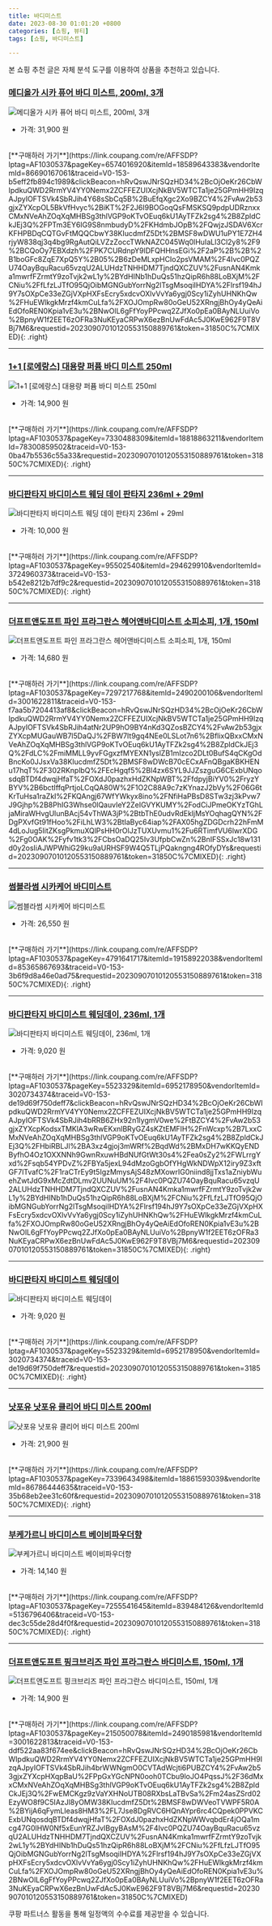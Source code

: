 ```yaml
---
title: 바디미스트
date: 2023-08-30 01:01:20 +0800
categories: [쇼핑, 뷰티]
tags: [쇼핑, 바디미스트]

---
```


본 쇼핑 추천 글은 자체 분석 도구를 이용하여 상품을 추천하고 있습니다.
### [메디올가 시카 퓨어 바디 미스트, 200ml, 3개](https://link.coupang.com/re/AFFSDP?lptag=AF1030537&pageKey=6574016920&itemId=18589643383&vendorItemId=86690167061&traceid=V0-153-b5eff2fb894c1989&clickBeacon=hRvQswJNrSQzHD34%2BcOjOeKr26CbWIpdkuQWD2RrmYV4YY0Nemx2ZCFFEZUIXcjNkBV5WTCTa1je25GPmHH9IzqAJpyIOFTSVk4SbRJih4Y68sSbCq5B%2BuEfqXgc2Xo9BZCY4%2FvAw2b53gjxZYXcpOL5BkVfHvyc%2BiKT%2F2J6I9BOGoqQsFMSKSQ9pdpUDRznxxCMxNVeAhZOqXqMHBSg3thlVGP9oKTvOEuq6kU1AyTFZk2sg4%2B8ZpldCkJEj3Q%2FPTm3EY6IG9S8nmbudyD%2FKHdmbJOpB%2FQwjzJSDAV6XcrKFHPBDqCQTGvFtMQQCbwY38KIucdmfZ5Dt%2BMSF8wDWU1uPY1E7ZH4rjyW838qj3q4bg9RgAutQiLVZzZoccTWkNAZC045Wq0lHuIaLl3Cl2y8%2F9%2BCQoOy7EBXdzh%2FPK7CURdnpY9lDFQHHnsEGi%2F2aP%2B%2B%2B1boGFc8ZqE7XpQ5Y%2B05%2B6zDeMLxpHCIo2psVMAM%2F4Ivc0PQZU74OayBquRacu65vzqU2ALUHdzTNHHDM7TjndQXCZUV%2FusnAN4Kmka1mwrfFZrmtY9zoTvjk2wL1y%2BYdHINb1hDuQs51hzQipR6h88LoBXjM%2FCNiu%2FfLfzLJTfO95QjOibMGNGubYorrNg2lTsgMsoqiIHDYA%2Flrsf194hJ9Y7sOXpCe33eZGjVXpHXFsEcry5xdcvOXlvVvYa6ygj0Scy1iZyhUHNKhQw%2FHuEWlkgkMrzf4kmCuLfa%2FXOJOmpRw80oGeU52XRngjBhOy4yQeAiEdOfoREN0Kpia1vE3u%2BNwOlL6gFfYoyPPcwq2ZJfXo0pEa0BAyNLUuiVo%2BpnyW1f2EET6zOFRa3NuKEyaCRPwX6ezBnUwFdAc5J0KwE962F9T8VBj7M6&requestid=20230907010120553150889761&token=31850C%7CMIXED)
![메디올가 시카 퓨어 바디 미스트, 200ml, 3개](https://ads-partners.coupang.com/image1/Biw48Atn5CFYY0lqBi9DTpbfN8NVWVmtXVqzA8k8GZ-60WUMSdpJebArI5J6xistB4NjQyd-9uwda8homv7AAjHHbUNeVapi5fn3LHyocuOPtMHqDvka5AhK3eKCRo3Dv0vSo-d2TTknju374tfqpraWs1SY6OnWiaaqDgv8JhhwddqyBg-UZWhRZSNlPs6Sk_hTkymMpuHpue1mAHtBq77RwjvxkwpNsJfNHyJoVkXNIz_Izt2DoUAsXRsyMs3d8eJRRQowkRl_Trl3LVaSWAYD65ggAW6IifSTss7MNLSDyy1I)
- 가격: 31,900 원
<br>
[**구매하러 가기**](https://link.coupang.com/re/AFFSDP?lptag=AF1030537&pageKey=6574016920&itemId=18589643383&vendorItemId=86690167061&traceid=V0-153-b5eff2fb894c1989&clickBeacon=hRvQswJNrSQzHD34%2BcOjOeKr26CbWIpdkuQWD2RrmYV4YY0Nemx2ZCFFEZUIXcjNkBV5WTCTa1je25GPmHH9IzqAJpyIOFTSVk4SbRJih4Y68sSbCq5B%2BuEfqXgc2Xo9BZCY4%2FvAw2b53gjxZYXcpOL5BkVfHvyc%2BiKT%2F2J6I9BOGoqQsFMSKSQ9pdpUDRznxxCMxNVeAhZOqXqMHBSg3thlVGP9oKTvOEuq6kU1AyTFZk2sg4%2B8ZpldCkJEj3Q%2FPTm3EY6IG9S8nmbudyD%2FKHdmbJOpB%2FQwjzJSDAV6XcrKFHPBDqCQTGvFtMQQCbwY38KIucdmfZ5Dt%2BMSF8wDWU1uPY1E7ZH4rjyW838qj3q4bg9RgAutQiLVZzZoccTWkNAZC045Wq0lHuIaLl3Cl2y8%2F9%2BCQoOy7EBXdzh%2FPK7CURdnpY9lDFQHHnsEGi%2F2aP%2B%2B%2B1boGFc8ZqE7XpQ5Y%2B05%2B6zDeMLxpHCIo2psVMAM%2F4Ivc0PQZU74OayBquRacu65vzqU2ALUHdzTNHHDM7TjndQXCZUV%2FusnAN4Kmka1mwrfFZrmtY9zoTvjk2wL1y%2BYdHINb1hDuQs51hzQipR6h88LoBXjM%2FCNiu%2FfLfzLJTfO95QjOibMGNGubYorrNg2lTsgMsoqiIHDYA%2Flrsf194hJ9Y7sOXpCe33eZGjVXpHXFsEcry5xdcvOXlvVvYa6ygj0Scy1iZyhUHNKhQw%2FHuEWlkgkMrzf4kmCuLfa%2FXOJOmpRw80oGeU52XRngjBhOy4yQeAiEdOfoREN0Kpia1vE3u%2BNwOlL6gFfYoyPPcwq2ZJfXo0pEa0BAyNLUuiVo%2BpnyW1f2EET6zOFRa3NuKEyaCRPwX6ezBnUwFdAc5J0KwE962F9T8VBj7M6&requestid=20230907010120553150889761&token=31850C%7CMIXED){: .right}
<br>

---

### [1+1 [로에랑스] 대용량 퍼퓸 바디 미스트 250ml](https://link.coupang.com/re/AFFSDP?lptag=AF1030537&pageKey=7330488309&itemId=18818863211&vendorItemId=78300859502&traceid=V0-153-0ba47b5536c55a33&requestid=20230907010120553150889761&token=31850C%7CMIXED)
![1+1 [로에랑스] 대용량 퍼퓸 바디 미스트 250ml](https://ads-partners.coupang.com/image1/9kbZVYpsMUS-zqPO9gdltszGxmG69IuOd8YpiG1KB_U55R_Hpk6hoFYyo168ZdCarmy01-XcMHTPaRFvuQ2iUOmiZdneISMFXRuMSMN4cox7jFoxy_XV-fO1zyGmun-HSG3TTcyNg9XLA5Ss8a2b8ysTFMy3D1CszpQQSlvK_DI45RYu4vzMKVkFSxvLPG_EXAhtsVvzdH5kvfmg8_80z1koDlTsph7qWFMIrgrBq_2pflgw9eKmqmbjelVRcnZB1ZkUx6S-RadVmwNd9H2-vcsjr7ZAYBw2lrFHY2pdHg==)
- 가격: 14,900 원
<br>
[**구매하러 가기**](https://link.coupang.com/re/AFFSDP?lptag=AF1030537&pageKey=7330488309&itemId=18818863211&vendorItemId=78300859502&traceid=V0-153-0ba47b5536c55a33&requestid=20230907010120553150889761&token=31850C%7CMIXED){: .right}
<br>

---

### [바디판타지 바디미스트 웨딩 데이 판타지 236ml + 29ml](https://link.coupang.com/re/AFFSDP?lptag=AF1030537&pageKey=95502540&itemId=294629910&vendorItemId=3724960373&traceid=V0-153-b542e8212b7df9c2&requestid=20230907010120553150889761&token=31850C%7CMIXED)
![바디판타지 바디미스트 웨딩 데이 판타지 236ml + 29ml](https://ads-partners.coupang.com/image1/a9jXORhuj23VK_0ia0zDn0v4EZnK33D3kPdWFeo1LZV77eGZ6l8Pa5jznERdcuf0hu2527CMq6q93UrnBVmoE_Dfw9KYFSEdc0fZ4kVqR84qdkC6PP_7GtPNWKdJvITi7CL-yII_3Zx-R1aUc7d5_4vNOCodzd58XVFU2nGp2PHZTeeALvvOgkudL6a5_OjJUI6HfI__tddE88Q84gUdTZTMDmsgT_U3qVrpNX9Uv0x16_j2MS6i5dOyLWxG_QU4dw2dZ8WjMkCDAP8WlfIX)
- 가격: 10,000 원
<br>
[**구매하러 가기**](https://link.coupang.com/re/AFFSDP?lptag=AF1030537&pageKey=95502540&itemId=294629910&vendorItemId=3724960373&traceid=V0-153-b542e8212b7df9c2&requestid=20230907010120553150889761&token=31850C%7CMIXED){: .right}
<br>

---

### [더프트앤도프트 파인 프라그란스 헤어앤바디미스트 소피소피, 1개, 150ml](https://link.coupang.com/re/AFFSDP?lptag=AF1030537&pageKey=7297217768&itemId=2490200106&vendorItemId=3001622811&traceid=V0-153-f7aa5b7204413af8&clickBeacon=hRvQswJNrSQzHD34%2BcOjOeKr26CbWIpdkuQWD2RrmYV4YY0Nemx2ZCFFEZUIXcjNkBV5WTCTa1je25GPmHH9IzqAJpyIOFTSVk4SbRJih4atNr2UP9hO9BY4nKd3QZosBZCY4%2FvAw2b53gjxZYXcpMUGauWB7l5DaQJ%2FBW7It9gq4NEe0LSLot7n6%2BflixQBxxCMxNVeAhZOqXqMHBSg3thlVGP9oKTvOEuq6kU1AyTFZk2sg4%2B8ZpldCkJEj3Q%2FdLC%2FmiMMLL9yvFGgxzfMYEXN1yslZB1mIzco2DLt0BufS4qCKgOdBncKo0JJsxVa38KIucdmfZ5Dt%2BMSF8wDWcB70cECxAFnQBgaKBKHENu17hqT%2F302RKnplbQ%2FEcHgqf5%2Bl4zx6SYL9JJZszguG6CExbUNqosdqBTDf4dwqjHfaT%2FOXdJ0pazhxHdZKNpWBT%2FfdpyjBiYV0%2FryzYBYV%2B6bctIffqPrtjoLCqQA80W%2F1O2C88A9c7zKYnazJ2bVy%2F06G6tKrTuHsa1raZkI%2FKQAngj67WfYWkyx8ino%2FNfiHaPBsD8STw3zj3kPvw7J9Gjhp%2B8PhIG3Whse0lQauvIeY2ZeIGVYKUMY%2FodCiJPmeOKYzTGhLjaMiraWHvgUlunBAcj54vThWA3jP%2BtbThE0udvRdEkljMsYOqhagQYN%2FDgPXvfGt91fHoo%2FiLhLW3%2BtIaByc64iap%2FAX05hgZDGDcrh22hFmM4dLoJug5IitZKsgPkmuXQlPsHH0rOlJzTUXUvmu1%2Fu6RTimfVU6lwrXDG%2Fg0OAK%2Fyfv1tk3%2FCbsOaDQ25Iv3UfpbCwZn%2BnIFSSxJc18w131d0y2osIiAJWPWhiG29ku9aURHSF9W4Q5TLjPQakngng4ROfyDYs&requestid=20230907010120553150889761&token=31850C%7CMIXED)
![더프트앤도프트 파인 프라그란스 헤어앤바디미스트 소피소피, 1개, 150ml](https://ads-partners.coupang.com/image1/PJd0vpBeCQBkVV8QPGCPs3C5lkSsNjp_nFQWBzIOxM4zYfDzh4CZgV0hwWWbuTQMjYg8tdbrJUTFP9g-T_VXYAeDAhmA4lv6TMqsG1u6VsmSa1SzARwXKsi841-jHO5kUPtIVixJJI9dijaQ68YnA0FfsYwptSVr24B2mnX6MY-WvGApnLZUwuRW-Uwp-l-q48QEnfQxMi4u2kBxtgu1TwVtaH4SbiVrlnL9nusuAsKakHrIZPXsIUddf_eEpuOxUSROE-KXXuPpCOrHK_wwv-cp9zY=)
- 가격: 14,680 원
<br>
[**구매하러 가기**](https://link.coupang.com/re/AFFSDP?lptag=AF1030537&pageKey=7297217768&itemId=2490200106&vendorItemId=3001622811&traceid=V0-153-f7aa5b7204413af8&clickBeacon=hRvQswJNrSQzHD34%2BcOjOeKr26CbWIpdkuQWD2RrmYV4YY0Nemx2ZCFFEZUIXcjNkBV5WTCTa1je25GPmHH9IzqAJpyIOFTSVk4SbRJih4atNr2UP9hO9BY4nKd3QZosBZCY4%2FvAw2b53gjxZYXcpMUGauWB7l5DaQJ%2FBW7It9gq4NEe0LSLot7n6%2BflixQBxxCMxNVeAhZOqXqMHBSg3thlVGP9oKTvOEuq6kU1AyTFZk2sg4%2B8ZpldCkJEj3Q%2FdLC%2FmiMMLL9yvFGgxzfMYEXN1yslZB1mIzco2DLt0BufS4qCKgOdBncKo0JJsxVa38KIucdmfZ5Dt%2BMSF8wDWcB70cECxAFnQBgaKBKHENu17hqT%2F302RKnplbQ%2FEcHgqf5%2Bl4zx6SYL9JJZszguG6CExbUNqosdqBTDf4dwqjHfaT%2FOXdJ0pazhxHdZKNpWBT%2FfdpyjBiYV0%2FryzYBYV%2B6bctIffqPrtjoLCqQA80W%2F1O2C88A9c7zKYnazJ2bVy%2F06G6tKrTuHsa1raZkI%2FKQAngj67WfYWkyx8ino%2FNfiHaPBsD8STw3zj3kPvw7J9Gjhp%2B8PhIG3Whse0lQauvIeY2ZeIGVYKUMY%2FodCiJPmeOKYzTGhLjaMiraWHvgUlunBAcj54vThWA3jP%2BtbThE0udvRdEkljMsYOqhagQYN%2FDgPXvfGt91fHoo%2FiLhLW3%2BtIaByc64iap%2FAX05hgZDGDcrh22hFmM4dLoJug5IitZKsgPkmuXQlPsHH0rOlJzTUXUvmu1%2Fu6RTimfVU6lwrXDG%2Fg0OAK%2Fyfv1tk3%2FCbsOaDQ25Iv3UfpbCwZn%2BnIFSSxJc18w131d0y2osIiAJWPWhiG29ku9aURHSF9W4Q5TLjPQakngng4ROfyDYs&requestid=20230907010120553150889761&token=31850C%7CMIXED){: .right}
<br>

---

### [썸블라썸 시카케어 바디미스트](https://link.coupang.com/re/AFFSDP?lptag=AF1030537&pageKey=4791641717&itemId=19158922038&vendorItemId=85365867693&traceid=V0-153-3b6f9d8a46e0ad75&requestid=20230907010120553150889761&token=31850C%7CMIXED)
![썸블라썸 시카케어 바디미스트](https://ads-partners.coupang.com/image1/m6xeo8kY0d50O38xm8UDxuF-jtl_I7nOUCgM0r3qSkD_bPNcFXsJxMj98qz2BKimfGtQ2fA6hxPSGrFZErPGMJpmA78rr9idHkn3cJqfszkPLqD4IGD-vb7Ai0mk29pPtruU-KC7KcKdHgYOQXOrP7mGGWWwJfEKCkrytdw_G6Mxw-yOOr6iUO7OHV0fCqFvQhSYN0xDbGNyGhJWQDXcjo2dcyoisle2yu_UJYHP7Pz8EL3r-oxHMGK8nkzDvMKC0mSq1bP_A6qvjkyniGoE4gaMwG9DgURQs3fXUjM1Yzk=)
- 가격: 26,550 원
<br>
[**구매하러 가기**](https://link.coupang.com/re/AFFSDP?lptag=AF1030537&pageKey=4791641717&itemId=19158922038&vendorItemId=85365867693&traceid=V0-153-3b6f9d8a46e0ad75&requestid=20230907010120553150889761&token=31850C%7CMIXED){: .right}
<br>

---

### [바디판타지 바디미스트 웨딩데이, 236ml, 1개](https://link.coupang.com/re/AFFSDP?lptag=AF1030537&pageKey=5523329&itemId=6952178950&vendorItemId=3020734374&traceid=V0-153-de19d69f750deff7&clickBeacon=hRvQswJNrSQzHD34%2BcOjOeKr26CbWIpdkuQWD2RrmYV4YY0Nemx2ZCFFEZUIXcjNkBV5WTCTa1je25GPmHH9IzqAJpyIOFTSVk4SbRJih4bRRB6ZHx92n1lygmV0we%2FtBZCY4%2FvAw2b53gjxZYXcpKodsxTMKlA3wRwEKxnlBRyGZ4sKZtEMFIH%2FnWcxp%2B7LxxCMxNVeAhZOqXqMHBSg3thlVGP9oKTvOEuq6kU1AyTFZk2sg4%2B8ZpldCkJEj3Q%2FHbiRBLJl%2BA3xz4gjoj3mWRf%2BqdWd%2BMxDH7wKKQyENDByfhO4Oz1OXXNNh9GwnRxuwHBdNUfGtWt30s4%2Fea0sZy2%2FWLrrgYxd%2Fsqb54YPDvZ%2FBYa5jexL94dMzoGgbOfYHgWkNDWpX12iry9Z3xftGF7lTvafC%2F1raCTrEy9t5IgzMmysAjS48zMXowrIG0niind8jjTxs1aZniybWuehZwtJdG9xMcZdtDLmv2UUNuUM%2F4Ivc0PQZU74OayBquRacu65vzqU2ALUHdzTNHHDM7TjndQXCZUV%2FusnAN4Kmka1mwrfFZrmtY9zoTvjk2wL1y%2BYdHINb1hDuQs51hzQipR6h88LoBXjM%2FCNiu%2FfLfzLJTfO95QjOibMGNGubYorrNg2lTsgMsoqiIHDYA%2Flrsf194hJ9Y7sOXpCe33eZGjVXpHXFsEcry5xdcvOXlvVvYa6ygj0Scy1iZyhUHNKhQw%2FHuEWlkgkMrzf4kmCuLfa%2FXOJOmpRw80oGeU52XRngjBhOy4yQeAiEdOfoREN0Kpia1vE3u%2BNwOlL6gFfYoyPPcwq2ZJfXo0pEa0BAyNLUuiVo%2BpnyW1f2EET6zOFRa3NuKEyaCRPwX6ezBnUwFdAc5J0KwE962F9T8VBj7M6&requestid=20230907010120553150889761&token=31850C%7CMIXED)
![바디판타지 바디미스트 웨딩데이, 236ml, 1개](https://ads-partners.coupang.com/image1/ss9i9BTt7tQPzMJrsoUPnzZkK82n1IZsBd6jVCoo1fcxN9cvIA23CQ1IGGH_3-uxbKr9LvRkvACqyWfSK3IxVng33v1ektIDw9JlmgjgChXfdFUA-FnDTxCGppWH8VumTiqvylKNvnchsD6Af_PPUdcZGCDPEk_hohqoMsvmhvdkMheUmzpy0y1593WWah3SLeHW17AnO4MxlJ8ls4PNq-WuL3T3CXtkaRd_E9GDVlSkgb_aic9tdqSnNzs_0naQnyKbJXwNfyXwAlOIiFlwz4IGlEu5)
- 가격: 9,020 원
<br>
[**구매하러 가기**](https://link.coupang.com/re/AFFSDP?lptag=AF1030537&pageKey=5523329&itemId=6952178950&vendorItemId=3020734374&traceid=V0-153-de19d69f750deff7&clickBeacon=hRvQswJNrSQzHD34%2BcOjOeKr26CbWIpdkuQWD2RrmYV4YY0Nemx2ZCFFEZUIXcjNkBV5WTCTa1je25GPmHH9IzqAJpyIOFTSVk4SbRJih4bRRB6ZHx92n1lygmV0we%2FtBZCY4%2FvAw2b53gjxZYXcpKodsxTMKlA3wRwEKxnlBRyGZ4sKZtEMFIH%2FnWcxp%2B7LxxCMxNVeAhZOqXqMHBSg3thlVGP9oKTvOEuq6kU1AyTFZk2sg4%2B8ZpldCkJEj3Q%2FHbiRBLJl%2BA3xz4gjoj3mWRf%2BqdWd%2BMxDH7wKKQyENDByfhO4Oz1OXXNNh9GwnRxuwHBdNUfGtWt30s4%2Fea0sZy2%2FWLrrgYxd%2Fsqb54YPDvZ%2FBYa5jexL94dMzoGgbOfYHgWkNDWpX12iry9Z3xftGF7lTvafC%2F1raCTrEy9t5IgzMmysAjS48zMXowrIG0niind8jjTxs1aZniybWuehZwtJdG9xMcZdtDLmv2UUNuUM%2F4Ivc0PQZU74OayBquRacu65vzqU2ALUHdzTNHHDM7TjndQXCZUV%2FusnAN4Kmka1mwrfFZrmtY9zoTvjk2wL1y%2BYdHINb1hDuQs51hzQipR6h88LoBXjM%2FCNiu%2FfLfzLJTfO95QjOibMGNGubYorrNg2lTsgMsoqiIHDYA%2Flrsf194hJ9Y7sOXpCe33eZGjVXpHXFsEcry5xdcvOXlvVvYa6ygj0Scy1iZyhUHNKhQw%2FHuEWlkgkMrzf4kmCuLfa%2FXOJOmpRw80oGeU52XRngjBhOy4yQeAiEdOfoREN0Kpia1vE3u%2BNwOlL6gFfYoyPPcwq2ZJfXo0pEa0BAyNLUuiVo%2BpnyW1f2EET6zOFRa3NuKEyaCRPwX6ezBnUwFdAc5J0KwE962F9T8VBj7M6&requestid=20230907010120553150889761&token=31850C%7CMIXED){: .right}
<br>

---

### [바디판타지 바디미스트 웨딩데이](https://link.coupang.com/re/AFFSDP?lptag=AF1030537&pageKey=5523329&itemId=6952178950&vendorItemId=3020734374&traceid=V0-153-de19d69f750deff7&requestid=20230907010120553150889761&token=31850C%7CMIXED)
![바디판타지 바디미스트 웨딩데이](https://ads-partners.coupang.com/image1/sPex4w-3fLhBeBN9sIbrEZ9HukysdvVMnBWJfzrHBG7yIFV-Vi2jdWKGSB4pS6XX1WoVc-ht91j6pHyAJKCOyJAcEKNfVBcRiSFwXlScK4Thn0Y7s1J3p2lSrat9HXVxBnut6X2dNGZBakDrm460zsqIk4C_xeQhCnUV8RaaIu_tGsISwvdO_IX_4uxFHueBtwbM-0SE0tsOHHyLX9LD6QmVHEmTQ7a-TaVcVa-PXF5lRInOL-Rtk0oyZzxkjWFuHGtUcCQKDq3j8PhVI9OM)
- 가격: 9,020 원
<br>
[**구매하러 가기**](https://link.coupang.com/re/AFFSDP?lptag=AF1030537&pageKey=5523329&itemId=6952178950&vendorItemId=3020734374&traceid=V0-153-de19d69f750deff7&requestid=20230907010120553150889761&token=31850C%7CMIXED){: .right}
<br>

---

### [낫포유 낫포유 클리어 바디 미스트 200ml](https://link.coupang.com/re/AFFSDP?lptag=AF1030537&pageKey=7339643498&itemId=18861593039&vendorItemId=86786444635&traceid=V0-153-35b68eb2ee31c60f&requestid=20230907010120553150889761&token=31850C%7CMIXED)
![낫포유 낫포유 클리어 바디 미스트 200ml](https://ads-partners.coupang.com/image1/-7xxAbiZ66805goX-5sv6p-Yz2O8Yf2S_1VdG21wICouysJrh9RakfVaJRPJMrvMLfjSBLkFAEYgLzBHC0ZDvUzxw4hoXMefwmif3cMIGgULOe6eLhySk7l9BBlJ1MK2mdkNmJ-ByMf38WxyROGAoNXnstmfOYAfb4OOOCBTiYYHKP-4Z_bwr099hwencOFoAZWUgteTjqwE2eFyqRQqEj0ppIuBAJJu1Ro8V1kBA1TcsQc6REtGt98OD1sKKdzdOWOLgOScbxXa333vXKAnK1YbjNlyqxcTF2zGWKIBRWZG)
- 가격: 21,900 원
<br>
[**구매하러 가기**](https://link.coupang.com/re/AFFSDP?lptag=AF1030537&pageKey=7339643498&itemId=18861593039&vendorItemId=86786444635&traceid=V0-153-35b68eb2ee31c60f&requestid=20230907010120553150889761&token=31850C%7CMIXED){: .right}
<br>

---

### [부케가르니 바디미스트 베이비파우더향](https://link.coupang.com/re/AFFSDP?lptag=AF1030537&pageKey=7255541645&itemId=839484126&vendorItemId=5136796406&traceid=V0-153-dec3c55de28d4f0f&requestid=20230907010120553150889761&token=31850C%7CMIXED)
![부케가르니 바디미스트 베이비파우더향](https://ads-partners.coupang.com/image1/rL8FFIhCCZxRGJ8qrBLyDX-U4vDZlM9lmWp8IJkQh7QtknFb8NnjgrXJ0Op2P5dnf6RdMJojjVG4QY_WkIk0GUF0OlYspkPzEHR2LHRVb4z2G_7lgDDz15sxMfSZn4pFoWrXAgiEPaJB9My6WwMNttf9fuSgjrwZrF_Nwx2fHU_jKie4v0u_J0h-ivuYiUp5FgfCeXBhY0_jzMqQKnN7nQaJE9N6JQt4yTy1fEimpM05qTM4mlz3xpWeonucvZbKn-VsBaMAK789RjGzFlfT)
- 가격: 14,140 원
<br>
[**구매하러 가기**](https://link.coupang.com/re/AFFSDP?lptag=AF1030537&pageKey=7255541645&itemId=839484126&vendorItemId=5136796406&traceid=V0-153-dec3c55de28d4f0f&requestid=20230907010120553150889761&token=31850C%7CMIXED){: .right}
<br>

---

### [더프트앤도프트 핑크브리즈 파인 프라그란스 바디미스트, 150ml, 1개](https://link.coupang.com/re/AFFSDP?lptag=AF1030537&pageKey=215050078&itemId=2490185981&vendorItemId=3001622813&traceid=V0-153-ddf522aa83f674ee&clickBeacon=hRvQswJNrSQzHD34%2BcOjOeKr26CbWIpdkuQWD2RrmYV4YY0Nemx2ZCFFEZUIXcjNkBV5WTCTa1je25GPmHH9IzqAJpyIOFTSVk4SbRJih4brWWNgmO0CVTAdWcjti6PUBZCY4%2FvAw2b53gjxZYXcpHXqpBaU%2FPpGxYGcNPN0ooh0TCbu9loJO4PqssJ%2F36dMxxCMxNVeAhZOqXqMHBSg3thlVGP9oKTvOEuq6kU1AyTFZk2sg4%2B8ZpldCkJEj3Q%2FwEMCKgz9zVaYXHNoUTB08RXbsLaTBvSa%2Fm24asZSrd02EzyWO8f9C5IAzJl8yOMW38KIucdmfZ5Dt%2BMSF8wDWVeoTVWPF5R0A%2BYijA6qFymLIeas8HM3%2FL7Jse8DgRVC6HQnAYpr6rc4CQpek0PPVKCExbUNqosdqBTDf4dwqjHfaT%2FOXdJ0pazhxHdZKNpWWvqbdEr4jOQa1mcg47G0lHW0Nf5xEunYRZJvIBgyBAsM%2F4Ivc0PQZU74OayBquRacu65vzqU2ALUHdzTNHHDM7TjndQXCZUV%2FusnAN4Kmka1mwrfFZrmtY9zoTvjk2wL1y%2BYdHINb1hDuQs51hzQipR6h88LoBXjM%2FCNiu%2FfLfzLJTfO95QjOibMGNGubYorrNg2lTsgMsoqiIHDYA%2Flrsf194hJ9Y7sOXpCe33eZGjVXpHXFsEcry5xdcvOXlvVvYa6ygj0Scy1iZyhUHNKhQw%2FHuEWlkgkMrzf4kmCuLfa%2FXOJOmpRw80oGeU52XRngjBhOy4yQeAiEdOfoREN0Kpia1vE3u%2BNwOlL6gFfYoyPPcwq2ZJfXo0pEa0BAyNLUuiVo%2BpnyW1f2EET6zOFRa3NuKEyaCRPwX6ezBnUwFdAc5J0KwE962F9T8VBj7M6&requestid=20230907010120553150889761&token=31850C%7CMIXED)
![더프트앤도프트 핑크브리즈 파인 프라그란스 바디미스트, 150ml, 1개](https://ads-partners.coupang.com/image1/W5CychcOqcA02P-uWyaCKPJD0aU473G4NEohlP_ngkgKQvJBW97ZwcWc2rNMUH1zS9ijDwe7KO6Wxxq3fpXVFLBLuucVWB8SXGv3wrr2lf35nXSvo1bDrz9ZWm3QQfvVtmdflju4N1LiKUReEZ44mvpLrYjlRcxuns6cwfJrL8KwMXnFORpvy0jjiBQXeAlFkKr884bH6Z2HlzH1MIZZfBPxCWuWNJQQuLFJtakQJYxs1gTEbpj2sA9gcMwNX_SWOs2wEVgZWUs0XAjhBbjsJzrA8A-0Zg==)
- 가격: 14,900 원
<br>
[**구매하러 가기**](https://link.coupang.com/re/AFFSDP?lptag=AF1030537&pageKey=215050078&itemId=2490185981&vendorItemId=3001622813&traceid=V0-153-ddf522aa83f674ee&clickBeacon=hRvQswJNrSQzHD34%2BcOjOeKr26CbWIpdkuQWD2RrmYV4YY0Nemx2ZCFFEZUIXcjNkBV5WTCTa1je25GPmHH9IzqAJpyIOFTSVk4SbRJih4brWWNgmO0CVTAdWcjti6PUBZCY4%2FvAw2b53gjxZYXcpHXqpBaU%2FPpGxYGcNPN0ooh0TCbu9loJO4PqssJ%2F36dMxxCMxNVeAhZOqXqMHBSg3thlVGP9oKTvOEuq6kU1AyTFZk2sg4%2B8ZpldCkJEj3Q%2FwEMCKgz9zVaYXHNoUTB08RXbsLaTBvSa%2Fm24asZSrd02EzyWO8f9C5IAzJl8yOMW38KIucdmfZ5Dt%2BMSF8wDWVeoTVWPF5R0A%2BYijA6qFymLIeas8HM3%2FL7Jse8DgRVC6HQnAYpr6rc4CQpek0PPVKCExbUNqosdqBTDf4dwqjHfaT%2FOXdJ0pazhxHdZKNpWWvqbdEr4jOQa1mcg47G0lHW0Nf5xEunYRZJvIBgyBAsM%2F4Ivc0PQZU74OayBquRacu65vzqU2ALUHdzTNHHDM7TjndQXCZUV%2FusnAN4Kmka1mwrfFZrmtY9zoTvjk2wL1y%2BYdHINb1hDuQs51hzQipR6h88LoBXjM%2FCNiu%2FfLfzLJTfO95QjOibMGNGubYorrNg2lTsgMsoqiIHDYA%2Flrsf194hJ9Y7sOXpCe33eZGjVXpHXFsEcry5xdcvOXlvVvYa6ygj0Scy1iZyhUHNKhQw%2FHuEWlkgkMrzf4kmCuLfa%2FXOJOmpRw80oGeU52XRngjBhOy4yQeAiEdOfoREN0Kpia1vE3u%2BNwOlL6gFfYoyPPcwq2ZJfXo0pEa0BAyNLUuiVo%2BpnyW1f2EET6zOFRa3NuKEyaCRPwX6ezBnUwFdAc5J0KwE962F9T8VBj7M6&requestid=20230907010120553150889761&token=31850C%7CMIXED)


쿠팡 파트너스 활동을 통해 일정액의 수수료를 제공받을 수 있습니다.
